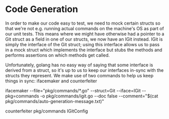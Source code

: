 # Code Generation

In order to make our code easy to test, we need to mock certain structs so that we're not e.g. running actual commands on the machine's OS as part of our unit tests. This means where we might have otherwise had a pointer to a Git struct as a field in one of our structs, we now have an IGit instead. IGit is simply the interface of the Git struct; using this interface allows us to pass in a mock struct which implements the interface but stubs the methods and performs assertions on which methods get called.

Unfortunately, golang has no easy way of saying that some interface is derived from a struct, so it's up to us to keep our interfaces in-sync with the structs they represent. We make use of two commands to help us keep things in sync: ifacemaker and counterfeiter

ifacemaker --file="pkg/commands/\*.go" --struct=Git --iface=IGit --pkg=commands -o pkg/commands/igit.go --doc false --comment="\$(cat pkg/commands/auto-generation-message.txt)"

counterfeiter pkg/commands IGitConfig
